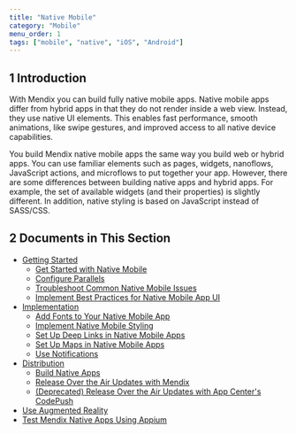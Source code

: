 ```yaml
---
title: "Native Mobile"
category: "Mobile"
menu_order: 1
tags: ["mobile", "native", "iOS", "Android"]
---
```


## 1 Introduction

With Mendix you can build fully native mobile apps. Native mobile apps differ from hybrid apps in that they do not render inside a web view. Instead, they use native UI elements. This enables fast performance, smooth animations, like swipe gestures, and improved access to all native device capabilities.

You build Mendix native mobile apps the same way you build web or hybrid apps. You can use familiar elements such as pages, widgets, nanoflows, JavaScript actions, and microflows to put together your app. However, there are some differences between building native apps and hybrid apps. For example, the set of available widgets (and their properties) is slightly different. In addition, native styling is based on JavaScript instead of SASS/CSS. 

## 2 Documents in This Section

* [Getting Started](get-started)
	* [Get Started with Native Mobile](getting-started-with-native-mobile)
	* [Configure Parallels](using-mendix-studio-pro-on-a-mac)
	* [Troubleshoot Common Native Mobile Issues](common-issues)
	* [Implement Best Practices for Native Mobile App UI](ui-best-practices)
* [Implementation](implementation)
	* [Add Fonts to Your Native Mobile App](native-custom-fonts)
	* [Implement Native Mobile Styling](native-styling)
	* [Set Up Deep Links in Native Mobile Apps](native-deep-link)
	* [Set Up Maps in Native Mobile Apps](how-to-maps)
	* [Use Notifications](notifications)
* [Distribution](distribution)
	* [Build Native Apps](build-native-apps)
	* [Release Over the Air Updates with Mendix](how-to-ota)
	* [(Deprecated) Release Over the Air Updates with App Center's CodePush](how-to-ota-appcenter)
* [Use Augmented Reality](ar-parent)
* [Test Mendix Native Apps Using Appium](testing-mendix-native-apps-using-appium)

